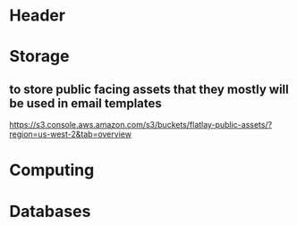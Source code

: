 <!-- TITLE: General Information -->
<!-- SUBTITLE: A quick summary of General Information -->

# Header

# Storage

## to store public facing assets that they mostly will be used in email templates 
https://s3.console.aws.amazon.com/s3/buckets/flatlay-public-assets/?region=us-west-2&tab=overview



# Computing

# Databases



